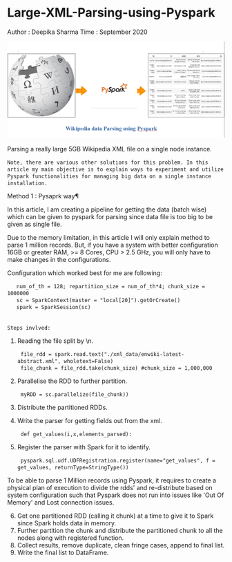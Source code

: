 # Large-XML-Parsing-using-Pyspark
Author : Deepika Sharma Time : September 2020


![alt text](https://github.com/Deepika-Sharma08/Large-XML-Parsing-using-Pyspark/blob/master/image/2.png?raw=true)





Parsing a really large 5GB Wikipedia XML file on a single node instance.

    Note, there are various other solutions for this problem. In this article my main objective is to explain ways to experiment and utilize Pyspark functionalities for managing big data on a single instance installation.
    
    
Method 1 : Pysaprk way¶

In this article, I am creating a pipeline for getting the data (batch wise) which can be given to pyspark for parsing since data file is too big to be given as single file.

Due to the memory limitation, in this article I will only explain method to parse 1 million records. 
But, if you have a system with better configuration 16GB or greater RAM, >= 8 Cores, CPU > 2.5 GHz, you will only have to make changes in the configurations.


Configuration which worked best for me are following:

       num_of_th = 128; repartition_size = num_of_th*4; chunk_size = 1000000
       sc = SparkContext(master = "local[20]").getOrCreate()
       spark = SparkSession(sc)


    Steps invlved:

1. Reading the file split by \n.

        file_rdd = spark.read.text("./xml_data/enwiki-latest-abstract.xml", wholetext=False)
        file_chunk = file_rdd.take(chunk_size) #chunk_size = 1,000,000
        
        
        
2. Parallelise the RDD to further partition.

        myRDD = sc.parallelize(file_chunk))
        
3. Distribute the partitioned RDDs.

4. Write the parser for getting fields out from the xml.

        def get_values(i,x,elements_parsed):
        
        
5. Register the parser with Spark for it to identify.

        pyspark.sql.udf.UDFRegistration.register(name="get_values", f = get_values, returnType=StringType())
        
        
        
 To be able to parse 1 Million records using Pyspark, it requires to create a physical plan of execution to divide the rdds' and re-distribute based on system configuration such that Pyspark does not run into issues like 'Out Of Memory' and Lost connection issues.
        
6. Get one partitioned RDD (calling it chunk) at a time to give it to Spark since Spark holds data in memory.
7. Further partition the chunk and distribute the partitioned chunk to all the nodes along with registered function.
8. Collect results, remove duplicate, clean fringe cases, append to final list.
9. Write the final list to DataFrame.



 




